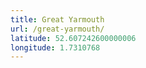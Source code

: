 ```yaml
---
title: Great Yarmouth
url: /great-yarmouth/
latitude: 52.607242600000006
longitude: 1.7310768
---
```

